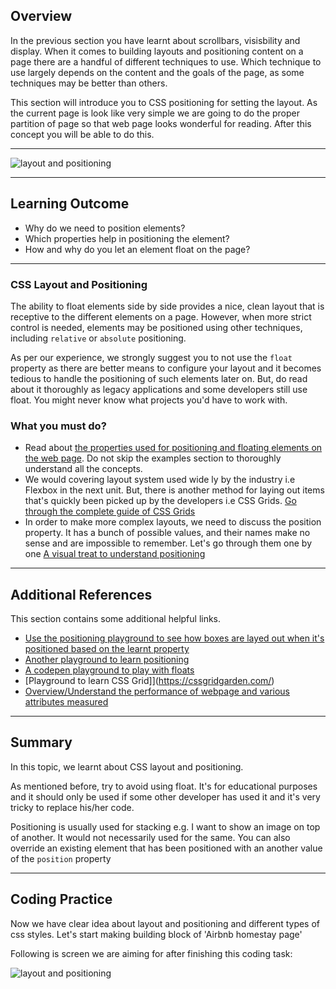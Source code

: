 ## Overview

In the previous section you have learnt about scrollbars, visisbility and display. When it comes to building layouts and positioning content on a page there are a handful of different techniques to use. Which technique to use largely depends on the content and the goals of the page, as some techniques may be better than others.

This section will introduce you to CSS positioning for setting the layout. As the current page is look like very simple we are going to do the proper partition of page so that web page looks wonderful for reading. After this concept you will be able to do this.

---

![layout and positioning](https://raw.githubusercontent.com/greyatom-school/the-minerva-project/master/FEWD/sprint_1/2.Basics_of_CSS/images/layout_positioning.png)

---
## Learning Outcome

- Why do we need to position elements?
- Which properties help in positioning the element?
- How and why do you let an element float on the page?
---

### CSS Layout and Positioning

The ability to float elements side by side provides a nice, clean layout that is receptive to the different elements on a page. However, when more strict control is needed, elements may be positioned using other techniques, including `relative` or `absolute` positioning.

As per our experience, we strongly suggest you to not use the `float` property as there are better means to configure your layout and it becomes tedious to handle the positioning of such elements later on. But, do read about it thoroughly as legacy applications and some developers still use float. You might never know what projects you'd have to work with.

### What you must do?

- Read about [the properties used for positioning and floating elements on the web page](https://www.htmldog.com/guides/css/intermediate/layout/). Do not skip the examples section to thoroughly understand all the concepts.
- We would covering layout system used wide ly by the industry i.e Flexbox in the next unit. But, there is another method for laying out items that's quickly been picked up by the developers i.e CSS Grids. [Go through the complete guide of CSS Grids](https://css-tricks.com/snippets/css/complete-guide-grid/)
- In order to make more complex layouts, we need to discuss the position property. It has a bunch of possible values, and their names make no sense and are impossible to remember. Let's go through them one by one [A visual treat to understand positioning](https://learnlayout.com/position.html)

---

## Additional References

This section contains some additional helpful links.

- [Use the positioning playground to see how boxes are layed out when it's positioned based on the learnt property](https://www.bartbusschots.ie/pbsdemos/pbs8-PositioningPlayground/)
- [Another playground to learn positioning](http://www.mustbebuilt.co.uk/demo/css/position-playground.html)
- [A codepen playground to play with floats](https://codepen.io/GilDavid/full/WbYQPO)
- [Playground to learn CSS Grid]](https://cssgridgarden.com/)
- [Overview/Understand the performance of webpage and various attributes measured](https://gtmetrix.com/)

---
## Summary

In this topic, we learnt about CSS layout and positioning.

As mentioned before, try to avoid using float. It's for educational purposes and it should only be used if some other developer has used it and it's very tricky to replace his/her code.

Positioning is usually used for stacking e.g. I want to show an image on top of another. It would not necessarily used for the same. You can also override an existing element that has been positioned with an another value of the `position` property

---
## Coding Practice

Now we have clear idea about layout and positioning and different types of css styles. Let's start making building block of 'Airbnb homestay page'

Following is screen we are aiming for after finishing this coding task:

![layout and positioning](https://raw.githubusercontent.com/greyatom-school/the-minerva-project/master/FEWD/sprint_1/2.Basics_of_CSS/images/layout_positioning.png)
